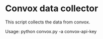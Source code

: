 # Convox data collector

This script collects the data from convox.

Usage:
python convox.py -a convox-api-key
